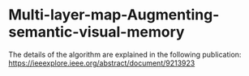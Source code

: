# Multi-layer-map-Augmenting-semantic-visual-memory
The details of the algorithm are explained in the following publication: https://ieeexplore.ieee.org/abstract/document/9213923

